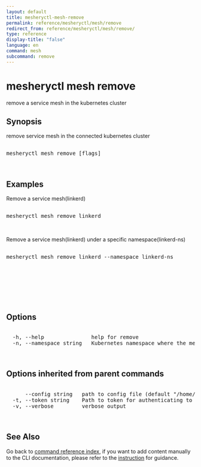 ```yaml
---
layout: default
title: mesheryctl-mesh-remove
permalink: reference/mesheryctl/mesh/remove
redirect_from: reference/mesheryctl/mesh/remove/
type: reference
display-title: "false"
language: en
command: mesh
subcommand: remove
---
```


# mesheryctl mesh remove

remove a service mesh in the kubernetes cluster

## Synopsis

remove service mesh in the connected kubernetes cluster
<pre class='codeblock-pre'>
<div class='codeblock'>
mesheryctl mesh remove [flags]

</div>
</pre> 

## Examples

Remove a service mesh(linkerd)
<pre class='codeblock-pre'>
<div class='codeblock'>
mesheryctl mesh remove linkerd

</div>
</pre> 

Remove a service mesh(linkerd) under a specific namespace(linkerd-ns)
<pre class='codeblock-pre'>
<div class='codeblock'>
mesheryctl mesh remove linkerd --namespace linkerd-ns

</div>
</pre> 

<pre class='codeblock-pre'>
<div class='codeblock'>
		

</div>
</pre> 

## Options

<pre class='codeblock-pre'>
<div class='codeblock'>
  -h, --help               help for remove
  -n, --namespace string   Kubernetes namespace where the mesh is deployed (default "default")

</div>
</pre>

## Options inherited from parent commands

<pre class='codeblock-pre'>
<div class='codeblock'>
      --config string   path to config file (default "/home/runner/.meshery/config.yaml")
  -t, --token string    Path to token for authenticating to Meshery API
  -v, --verbose         verbose output

</div>
</pre>

## See Also

Go back to [command reference index](/reference/mesheryctl/), if you want to add content manually to the CLI documentation, please refer to the [instruction](/project/contributing/contributing-cli#preserving-manually-added-documentation) for guidance.
